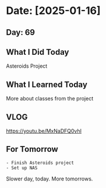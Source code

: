 # Date: [2025-01-16]

## Day: 69
## What I Did Today
Asteroids Project

## What I Learned Today
More about classes from the project 

## VLOG
https://youtu.be/MxNaDFQ0vhI

## For Tomorrow
    - Finish Asteroids project 
    - Set up NAS

Slower day, today. More tomorrows.